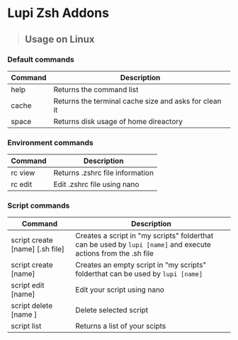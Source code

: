 # Lupi Zsh Addons
> ## Usage on Linux
### Default commands
| Command | Description |
| ------------- | ------------- |
| help | Returns the command list |
| cache  | Returns the terminal cache size and asks for clean it |
| space | Returns disk usage of home direactory |
### Environment commands
| Command | Description |
| ------------- | ------------- |
| rc view | Returns .zshrc file information |
| rc edit | Edit .zshrc file using nano |
### Script commands
| Command | Description |
| ------------- | ------------- |
| script create [name] [.sh file] | Сreates a script in "my scripts" folderthat can be used by `lupi [name]` and execute actions from the .sh file |
| script create [name] | Creates an empty script in "my scripts" folderthat can be used by `lupi [name]` |
| script edit [name] | Edit your script using nano |
| script delete [name ] | Delete selected script |
| script list | Returns a list of your scipts |

